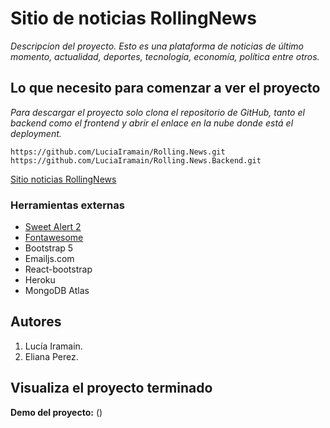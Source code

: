 # Sitio de noticias RollingNews

_Descripcion del proyecto. Esto es una plataforma de noticias de último momento, actualidad, deportes, tecnología, economía, política entre otros._

## Lo que necesito para comenzar a ver el proyecto

_Para descargar el proyecto solo clona el repositorio de GitHub, tanto el backend como el frontend y abrir el enlace en la nube donde está el deployment._

`https://github.com/LuciaIramain/Rolling.News.git`
`https://github.com/LuciaIramain/Rolling.News.Backend.git`


[Sitio noticias RollingNews](README.md)

### Herramientas externas

- [Sweet Alert 2](https://sweetalert2.github.io/)
- [Fontawesome](https://fontawesome.com/)
- Bootstrap 5
- Emailjs.com
- React-bootstrap
- Heroku
- MongoDB Atlas
    
## Autores

1. Lucía Iramain.
1. Eliana Perez.

## Visualiza el proyecto terminado

**Demo del proyecto:** ()
